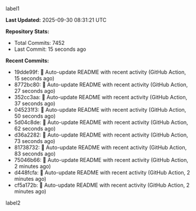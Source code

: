
label1 
<!-- ACTIVITY_START -->
**Last Updated:** 2025-09-30 08:31:21 UTC

**Repository Stats:**
- Total Commits: 7452
- Last Commit: 15 seconds ago

**Recent Commits:**
- 19dde99f: 🤖 Auto-update README with recent activity (GitHub Action, 15 seconds ago)
- 8772bc80: 🤖 Auto-update README with recent activity (GitHub Action, 27 seconds ago)
- 352cc3aa: 🤖 Auto-update README with recent activity (GitHub Action, 37 seconds ago)
- 045231f3: 🤖 Auto-update README with recent activity (GitHub Action, 50 seconds ago)
- 5d04c8de: 🤖 Auto-update README with recent activity (GitHub Action, 62 seconds ago)
- d36a2282: 🤖 Auto-update README with recent activity (GitHub Action, 73 seconds ago)
- 81738732: 🤖 Auto-update README with recent activity (GitHub Action, 83 seconds ago)
- 75046b66: 🤖 Auto-update README with recent activity (GitHub Action, 2 minutes ago)
- d448fcfa: 🤖 Auto-update README with recent activity (GitHub Action, 2 minutes ago)
- cf5a172b: 🤖 Auto-update README with recent activity (GitHub Action, 2 minutes ago)
<!-- ACTIVITY_END -->

label2
